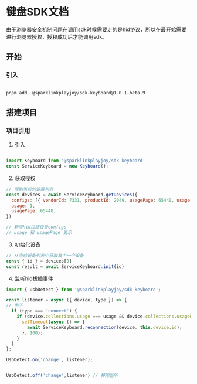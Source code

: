 # 键盘SDK文档

由于浏览器安全机制问题在调用sdk时候需要走的是hid协议，所以在最开始需要进行浏览器授权，授权成功后才能调用sdk。

## 开始

### 引入

```bash

pnpm add  @sparklinkplayjoy/sdk-keyboard@1.0.1-beta.9

```

## 搭建项目

### 项目引用

1. 引入

```js

import Keyboard from '@sparklinkplayjoy/sdk-keyboard'
const ServiceKeyboard = new Keyboard();

```

2. 获取授权

```js
// 得到当前的设置列表
const devices = await ServiceKeyboard.getDevices({
  configs: [{ vendorId: 7331, productId: 2049, usagePage: 65440, usage: 1 }],
  usage: 1,
  usagePage: 65440,
})

// 新增hid过滤设备configs
// usage 和 usagePage 表示
```

3. 初始化设备

```js
// 从当前设备列表中获取其中一个设备
const { id } = devices[0]
const result = await ServiceKeyboard.init(id)
```

4. 监听hid拔插事件

```js
import { UsbDetect } from '@sparklinkplayjoy/sdk-keyboard';

const listener = async ({ device, type }) => {
// 例子
  if (type === 'connect') {
    if (device.collections.usage === usage && device.collections.usagePage === usagePage) { // 对应设备的 usage、 usagePage,
      setTimeout(async () => {
        await ServiceKeyboard.reconnection(device, this.device.id);
      }, 100);
    }
  }
};

UsbDetect.on('change', listener);


UsbDetect.off('change',listener) // 移除监听
```
